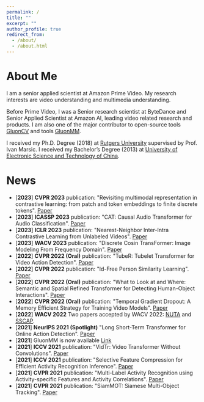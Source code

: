 ```yaml
---
permalink: /
title: ""
excerpt: ""
author_profile: true
redirect_from: 
  - /about/
  - /about.html
---
```


# About Me
I am a senior applied scientist at Amazon Prime Video.
My research interests are video understanding and multimedia understanding. 

Before Prime Video, I was a Senior research scientist at ByteDance and Senior Applied Scientist at Amazon AI, leading video related research and products. 
I am also one of the major contributor to open-source tools [GluonCV](https://cv.gluon.ai/) and tools [GluonMM](https://github.com/amazon-research/gluonmm).

I received my Ph.D. Degree (2018) at [Rutgers University](https://www.rutgers.edu/) supervised by Prof. Ivan Marsic.
I received my Bachelor’s Degree (2013) at [University of Electronic Science and Technology of China](https://www.uestc.edu.cn/).


# News
* [**2023**] **CVPR 2023** publication: "Revisiting multimodal representation in contrastive learning: from patch and token embeddings to finite discrete tokens". [Paper](https://arxiv.org/pdf/2303.14865.pdf)
* [**2023**] **ICASSP 2023** publication: "CAT: Causal Audio Transformer for Audio Classification". [Paper](https://arxiv.org/abs/2303.07626)
* [**2023**] **ICLR 2023** publication: "Nearest-Neighbor Inter-Intra Contrastive Learning from Unlabeled Videos". [Paper](https://arxiv.org/pdf/2303.07317.pdf)
* [**2023**] **WACV 2023** publication: "Discrete Cosin TransFormer: Image Modeling From Frequency Domain". [Paper](https://openaccess.thecvf.com/content/WACV2023/papers/Li_Discrete_Cosin_TransFormer_Image_Modeling_From_Frequency_Domain_WACV_2023_paper.pdf)
* [**2022**] **CVPR 2022 (Oral)** publication: "TubeR: Tubelet Transformer for Video Action Detection". [Paper](https://arxiv.org/abs/2104.00969)
* [**2022**] **CVPR 2022** publication: "Id-Free Person Similarity Learning". [Paper](https://www.amazon.science/publications/id-free-person-similarity-learning)
* [**2022**] **CVPR 2022 (Oral)** publication: "What to Look at and Where: Semantic and Spatial Refined Transformer for Detecting Human-Object Interactions". [Paper](https://arxiv.org/abs/2204.00746)
* [**2022**] **CVPR 2022 (Oral)** publication: "Temporal Gradient Dropout: A Memory Efficient Strategy for Training Video Models". [Paper](https://arxiv.org/pdf/2203.16755.pdf)
* [**2022**] **WACV 2022** Two papers accepted by WACV 2022: [NUTA](https://arxiv.org/pdf/2012.08041.pdf) and [SSCAP](https://arxiv.org/pdf/2105.14158.pdf).
* [**2021**] **NeurIPS 2021 (Spotlight)** "Long Short-Term Transformer for Online Action Detection". [Paper](https://arxiv.org/abs/2107.03377)
* [**2021**] GluonMM is now available [Link](https://github.com/amazon-research/gluonmm)
* [**2021**] **ICCV 2021** publication: "VidTr: Video Transformer Without Convolutions". [Paper](https://arxiv.org/abs/2104.11746)
* [**2021**] **ICCV 2021** publication: "Selective Feature Compression for Efficient Activity Recognition Inference". [Paper](https://arxiv.org/pdf/2104.00179.pdf)
* [**2021**] **CVPR 2021** publication: "Multi-Label Activity Recognition using Activity-specific Features and Activity Correlations". [Paper](https://openaccess.thecvf.com/content/CVPR2021/papers/Zhang_Multi-Label_Activity_Recognition_Using_Activity-Specific_Features_and_Activity_Correlations_CVPR_2021_paper.pdf)
* [**2021**] **CVPR 2021** publication: "SiamMOT: Siamese Multi-Object Tracking". [Paper](https://openaccess.thecvf.com/content/CVPR2021/papers/Shuai_SiamMOT_Siamese_Multi-Object_Tracking_CVPR_2021_paper.pdf)
<!-- * [2020] The **Gluon Toolkit** with pytorch support is now available! [GluonCV](https://cv.gluon.ai/).
* [2020] Survey paper "A Comprehensive Study of Deep Video Action Recognition" is available: [Paper](https://arxiv.org/abs/2012.06567).
* [2020] **ECCV 2020 (Spotlight)** Publication: "Directional temporal modeling for action recognition". [Paper](https://assets.amazon.science/67/d7/e6b2da584d57b6928b652fc75fa1/directional-temporal-modeling-for-action-recognition.pdf).
* [2020] **3rd place** in ACM MM HIE challange. [Paper](https://dl.acm.org/doi/abs/10.1145/3394171.3416297) -->